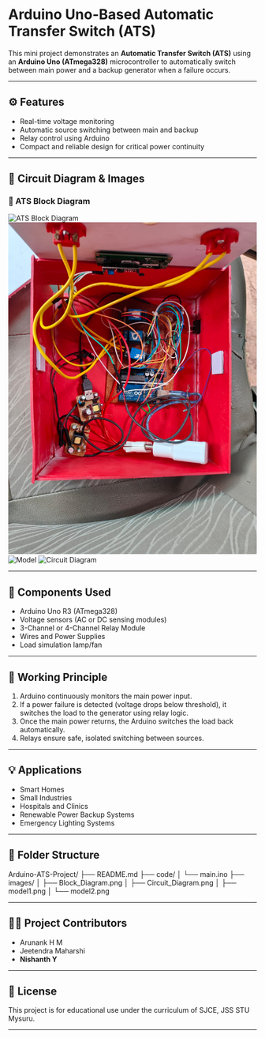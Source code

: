 # Arduino Uno-Based Automatic Transfer Switch (ATS)

This mini project demonstrates an **Automatic Transfer Switch (ATS)** using an **Arduino Uno (ATmega328)** microcontroller to automatically switch between main power and a backup generator when a failure occurs.

---

## ⚙️ Features

- Real-time voltage monitoring
- Automatic source switching between main and backup
- Relay control using Arduino
- Compact and reliable design for critical power continuity

---

## 📸 Circuit Diagram & Images

### 🔌 ATS Block Diagram
![ATS Block Diagram](images/Block_Diagram.png) 
![Model](images/model1.png)
![Model](images/model2.png)
![Circuit Diagram](images/Circuit_Diagram.png)

---

## 🧰 Components Used

- Arduino Uno R3 (ATmega328)
- Voltage sensors (AC or DC sensing modules)
- 3-Channel or 4-Channel Relay Module
- Wires and Power Supplies
- Load simulation lamp/fan

---

## 🧠 Working Principle

1. Arduino continuously monitors the main power input.
2. If a power failure is detected (voltage drops below threshold), it switches the load to the generator using relay logic.
3. Once the main power returns, the Arduino switches the load back automatically.
4. Relays ensure safe, isolated switching between sources.

---

## 💡 Applications

- Smart Homes
- Small Industries
- Hospitals and Clinics
- Renewable Power Backup Systems
- Emergency Lighting Systems

---


## 📂 Folder Structure

Arduino-ATS-Project/
├── README.md
├── code/
│   └── main.ino
├── images/
│   ├── Block_Diagram.png
│   ├── Circuit_Diagram.png
│   ├── model1.png
│   └── model2.png


---
## 👨‍💻 Project Contributors

- Arunank H M  
- Jeetendra Maharshi  
- **Nishanth Y**

---

## 📜 License

This project is for educational use under the curriculum of SJCE, JSS STU Mysuru.

---
